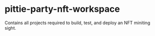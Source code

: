 # pittie-party-nft-workspace
Contains all projects required to build, test, and deploy an NFT miniting sight.
